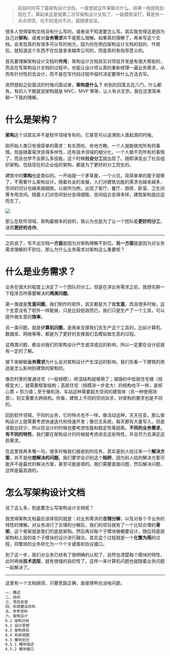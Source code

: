 > 前段时间写了篇架构设计文档，一直想就这件事聊点什么，结果一拖就拖到现在了。算起来这是我第二次写架构设计文档了。一路摸爬滚打，算是有一点点领悟，也不知道对不对，就随便说说。

很多人觉得架构文档没有什么写的，或者说不知道要怎么写。其实我觉得这是因为自己对**架构**、或者对**业务需求**并不是那么理解。如果真的理解了，再来写这个文档，会发现真的有很多可以写的地方。因为你在明白架构设计文档的目的、作用后，就知道这个东西不仅仅是拿来糊弄公司的，而是真的有指导意义的。

首先要理解架构设计文档的**作用**，架构设计文档其实对项目开发是有很大帮助的，而且在写架构设计文档的过程中，也能让设计师认真的重新梳理一遍业务需求，从而有针对性的去设计，而不是在写代码过程中临时决定要用什么方法去写。

突然想起之前面试的时候问面试者，**架构是什么？** 听到的回答五花八门，什么都有。有的人干脆就说架构就是 MVC，MVP 等等，让人有点无奈。我在这里简单聊一下我的理解。

# 什么是架构？

**架构**这个词其实并不是软件领域专有的。它甚至可以追溯到人类起源的时候。

刚开始人类只有很简单的需求：有东西吃、有地方睡。一个人就能做完所有的事情。但是随着需求变得多样性，还有技术领域的细分化，一个人做不完所有的事情了，而且也学不会那么多技能。这个时候**社会分工**就出现了。随即演变出了社会组织架构。包括现在的企业组织架构，都是为了更好的分工而生的。

建筑中的**架构**也是类似的。一开始就一个茅草屋，一个火坑，简简单单的屋子就够了，不需要什么架构设计。随着社会的发展，人们对建筑功能的需求也越来越多，空间的切分也越来越细致。以居所为例，出现了客厅、餐厅、厨房、卧室、卫生间等专用空间。随着人们对空间划分变得细致、空间组合变得多样，建筑架构就应运而生了。

![](architecture_card.jpg-blog.jpeg)

那么在软件领域，架构最根本的目的，我认为也是为了让一个团队能**更好的分工**，进而**更好的合作**。

---

之前说了，写不出文档**一方面**是因为对架构理解不到位。**另一方面**就是因为对业务需求理解的不到位，那么为什么业务需求对架构这么重要呢？

# 什么是业务需求？

业务在很大的程度上决定了一个团队的分工。但是在讲业务需求之前，我想先聊一下程序员所需要解决的**两类问题**。

第一类就是**生意问题**。我们制作的软件，其实都是为了做**生意**。而且很多时候，这个生意没有了软件一样能做，只是比较低效而已。我们只是生产了一个工具，可以提升做生意的**效率**。

另一类问题，就是**计算机问题**，是用来支撑我们去生产这个工具的，比如计算机、数据库、网络等等，都是为了更好的支撑我们去模拟做生意的过程。

这两类问题，都会对我们的架构设计产生或深或远的影响，所以一定要在设计前就有一定的了解。

接下来聊聊**业务需求**为什么会对架构设计产生深远的影响。我们先看一下建筑的用途是怎么影响到建筑的架构的。

像农村里的普通住宅（一般规模），砖混结构就够用了；城镇的中低层住宅楼（规模变大），就需要框架结构；高层住宅（规模进一步变大）的结构也不一样，是核心筒 + 剪力墙；至于像机场、车站这种需要超大空间的建筑体（另一种使用场景），则又需要大跨结构。你看，建筑上不同的空间诉求，对架构的要求也是不同的。

回到软件领域，不同的业务，它的特点也不一样。像活动这种，天天在变，那么架构设计上就需要考虑快速迭代和快速开发；像日志系统，每天都有大量写入，但是读取比较少，所以在设计的时候也要考虑性能和稳定性等因素。**不同的业务需求，有不同的特性**，我们要在架构设计的时候就考虑进去这些特性，并且尽力去满足这些需求。

在这里我再多嘴一句，很多时候我们接收到的任务，其实是别人给过来一个**解决方案**，并不是他**想解决的问题**。我们要学会识别这个**陷阱**，因为别人给的解决方案可能并不是最优的解决方案，甚至可能是错的。我们需要直面问题，然后解决问题，这样是最高效的。

# 怎么写架构设计文档

说了这么多，到底要怎么写架构设计文档呢？

我觉得架构文档最应该体现的就是：对业务需求的**合理分解**，以及对各个子业务的特性的理解。对业务进行了合理的分解后，我们的项目就有了一个比较合理的**骨架**，这个骨架就是我们的底层架构。然后再对每个子模块做概要设计，随后将底层架构和上层的各个子模块的设计进行融合。其实这个过程就是一个**化繁为简**的过程，将繁琐的业务转化为一个个关键类和协议接口。

到了这一步，我们对业务已经有了很明确的认知了，自然也清楚每个模块的特性，此时再做**技术选型**，就有很强的目的性了。这样一来计算机问题也就随着业务问题一起解决了。

---

这里有一个文档纲领，只要思路正确，直接填鸭也没啥问题。

```markdown
一、概述
二、目的
三、项目背景
四、系统建设目标
五、参考资料
六、架构设计
6.1 架构分析
6.2 设计思想
6.3 架构体系
6.4 系统视图
6.5 模块划分
6.5.1 模块描述
6.5.2 模块接口
```